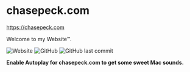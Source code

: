 # chasepeck.com
https://chasepeck.com

Welcome to my Website™.

![Website](https://img.shields.io/website?down_color=red&down_message=offline&style=flat-square&up_color=green&up_message=online&url=https%3A%2F%2Fchasepeck.com)
![GitHub](https://img.shields.io/github/license/chasepeck/chasepeck.github.io?style=flat-square)
![GitHub last commit](https://img.shields.io/github/last-commit/chasepeck/chasepeck.github.io?color=green&style=flat-square)

**Enable Autoplay for chasepeck.com to get some sweet Mac sounds.**
